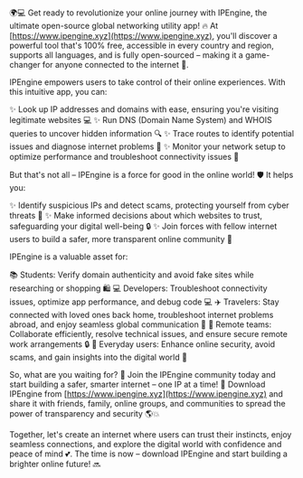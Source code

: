 🌍💻 Get ready to revolutionize your online journey with IPEngine, the ultimate open-source global networking utility app! 🔥 At [https://www.ipengine.xyz](https://www.ipengine.xyz), you'll discover a powerful tool that's 100% free, accessible in every country and region, supports all languages, and is fully open-sourced – making it a game-changer for anyone connected to the internet 📡.

IPEngine empowers users to take control of their online experiences. With this intuitive app, you can:

✨ Look up IP addresses and domains with ease, ensuring you're visiting legitimate websites 💻
✨ Run DNS (Domain Name System) and WHOIS queries to uncover hidden information 🔍
✨ Trace routes to identify potential issues and diagnose internet problems 🚀
✨ Monitor your network setup to optimize performance and troubleshoot connectivity issues 📡

But that's not all – IPEngine is a force for good in the online world! 🛡️ It helps you:

✨ Identify suspicious IPs and detect scams, protecting yourself from cyber threats 💪
✨ Make informed decisions about which websites to trust, safeguarding your digital well-being 🔒
✨ Join forces with fellow internet users to build a safer, more transparent online community 🌟

IPEngine is a valuable asset for:

📚 Students: Verify domain authenticity and avoid fake sites while researching or shopping 🛍️
💻 Developers: Troubleshoot connectivity issues, optimize app performance, and debug code 💻
✈️ Travelers: Stay connected with loved ones back home, troubleshoot internet problems abroad, and enjoy seamless global communication 📱
🏢 Remote teams: Collaborate efficiently, resolve technical issues, and ensure secure remote work arrangements 🔒
👥 Everyday users: Enhance online security, avoid scams, and gain insights into the digital world 👀

So, what are you waiting for? 🎉 Join the IPEngine community today and start building a safer, smarter internet – one IP at a time! 💪 Download IPEngine from [https://www.ipengine.xyz](https://www.ipengine.xyz) and share it with friends, family, online groups, and communities to spread the power of transparency and security 🌎💥

Together, let's create an internet where users can trust their instincts, enjoy seamless connections, and explore the digital world with confidence and peace of mind 💕. The time is now – download IPEngine and start building a brighter online future! 🔜